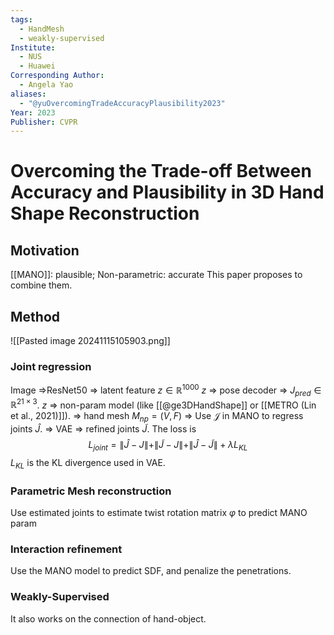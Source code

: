 ```yaml
---
tags:
  - HandMesh
  - weakly-supervised
Institute:
  - NUS
  - Huawei
Corresponding Author:
  - Angela Yao
aliases:
  - "@yuOvercomingTradeAccuracyPlausibility2023"
Year: 2023
Publisher: CVPR
---
```

# Overcoming the Trade-off Between Accuracy and Plausibility in 3D Hand Shape Reconstruction
## Motivation
[[MANO]]: plausible; Non-parametric: accurate
This paper proposes to combine them.
## Method
![[Pasted image 20241115105903.png]]
### Joint regression
Image =>ResNet50 => latent feature $z\in\mathbb{R}^{1000}$
$z$ => pose decoder => $J_{pred}\in\mathbb{R}^{21\times 3}$. 
$z$ => non-param model (like [[@ge3DHandShape]] or [[METRO (Lin et al., 2021)]]). => hand mesh $M_{np}=(V, F)$ => Use $\mathcal{J}$ in MANO to regress joints $\hat{J}$. => VAE => refined joints $\tilde{J}$. 
The loss is 
$$L_{joint} = \|\hat{J}-J\| + \|\tilde{J}-J\| + \|\hat{J}-\tilde{J}\| + \lambda L_{KL}$$
$L_{KL}$ is the KL divergence used in VAE.

### Parametric Mesh reconstruction
Use estimated joints to estimate twist rotation matrix $\varphi$ to predict MANO param
### Interaction refinement
Use the MANO model to predict SDF, and penalize the penetrations.
### Weakly-Supervised
It also works on the connection of hand-object.